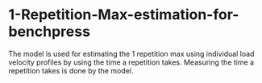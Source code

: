 # 1-Repetition-Max-estimation-for-benchpress
The model is used for estimating the 1 repetition max using individual load velocity profiles by using the time a repetition takes. Measuring the time a repetition takes is done by the model.
